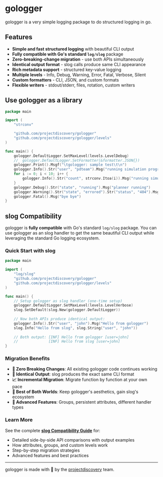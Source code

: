 # gologger

gologger is a very simple logging package to do structured logging in go. 

## Features

- **Simple and fast structured logging** with beautiful CLI output
- **Fully compatible with Go's standard `log/slog`** package 
- **Zero-breaking-change migration** - use both APIs simultaneously
- **Identical output format** - slog calls produce same CLI appearance
- **Rich metadata support** - structured key-value logging
- **Multiple levels** - Info, Debug, Warning, Error, Fatal, Verbose, Silent
- **Custom formatters** - CLI, JSON, and custom formats
- **Flexible writers** - stdout/stderr, files, rotation, custom writers

## Use gologger as a library

```go
package main

import (
	"strconv"

	"github.com/projectdiscovery/gologger"
	"github.com/projectdiscovery/gologger/levels"
)

func main() {
	gologger.DefaultLogger.SetMaxLevel(levels.LevelDebug)
	//	gologger.DefaultLogger.SetFormatter(&formatter.JSON{})
	gologger.Print().Msgf("\tgologger: sample test\t\n")
	gologger.Info().Str("user", "pdteam").Msg("running simulation program")
	for i := 0; i < 10; i++ {
		gologger.Info().Str("count", strconv.Itoa(i)).Msg("running simulation step...")
	}
	gologger.Debug().Str("state", "running").Msg("planner running")
	gologger.Warning().Str("state", "errored").Str("status", "404").Msg("could not run")
	gologger.Fatal().Msg("bye bye")
}
```

## slog Compatibility

gologger is **fully compatible** with Go's standard `log/slog` package. You can use gologger as an slog handler to get the same beautiful CLI output while leveraging the standard Go logging ecosystem.

### Quick Start with slog

```go
package main

import (
	"log/slog"
	"github.com/projectdiscovery/gologger"
	"github.com/projectdiscovery/gologger/levels"
)

func main() {
	// Setup gologger as slog handler (one-time setup)
	gologger.DefaultLogger.SetMaxLevel(levels.LevelVerbose)
	slog.SetDefault(slog.New(gologger.DefaultLogger))
	
	// Now both APIs produce identical output:
	gologger.Info().Str("user", "john").Msg("Hello from gologger") 
	slog.Info("Hello from slog", slog.String("user", "john"))
	
	// Both output: [INF] Hello from gologger [user=john]
	//              [INF] Hello from slog [user=john]
}
```

### Migration Benefits

- **🔄 Zero Breaking Changes**: All existing gologger code continues working
- **🎯 Identical Output**: slog produces the exact same CLI format  
- **📈 Incremental Migration**: Migrate function by function at your own pace
- **🌟 Best of Both Worlds**: Keep gologger's aesthetics, gain slog's ecosystem
- **🔧 Advanced Features**: Groups, persistent attributes, different handler types

### Learn More

See the complete [**slog Compatibility Guide**](./SLOG_COMPATIBILITY.md) for:
- Detailed side-by-side API comparisons with output examples
- How attributes, groups, and custom levels work
- Step-by-step migration strategies  
- Advanced features and best practices

---

gologger is made with 🖤 by the [projectdiscovery](https://projectdiscovery.io) team.